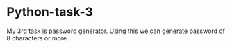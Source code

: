 # Python-task-3
My 3rd task is password generator. Using this we can generate password of 8 characters or more.
